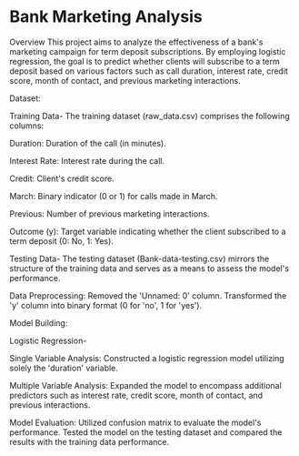 # Bank Marketing Analysis


Overview
This project aims to analyze the effectiveness of a bank's marketing campaign for term deposit subscriptions. By employing logistic regression, the goal is to predict whether clients will subscribe to a term deposit based on various factors such as call duration, interest rate, credit score, month of contact, and previous marketing interactions.

Dataset:

Training Data-
The training dataset (raw_data.csv) comprises the following columns:

Duration: Duration of the call (in minutes).

Interest Rate: Interest rate during the call.

Credit: Client's credit score.

March: Binary indicator (0 or 1) for calls made in March.

Previous: Number of previous marketing interactions.

Outcome (y): Target variable indicating whether the client subscribed to a term deposit (0: No, 1: Yes).


Testing Data-
The testing dataset (Bank-data-testing.csv) mirrors the structure of the training data and serves as a means to assess the model's performance.

Data Preprocessing:
Removed the 'Unnamed: 0' column.
Transformed the 'y' column into binary format (0 for 'no', 1 for 'yes').

Model Building:

Logistic Regression-

Single Variable Analysis: Constructed a logistic regression model utilizing solely the 'duration' variable.

Multiple Variable Analysis: Expanded the model to encompass additional predictors such as interest rate, credit score, month of contact, and previous interactions.

Model Evaluation:
Utilized confusion matrix to evaluate the model's performance.
Tested the model on the testing dataset and compared the results with the training data performance.
